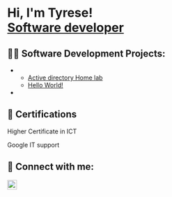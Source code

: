 <h1>Hi, I'm Tyrese! <br/><a href="https://github.com/tyresentate">Software developer</a><a href="https://www.linkedin.com/in/tyrese-ntate-66123a212/"></a>
<h2>👨‍💻 Software Development Projects:</h2>

- 
  - [Active directory Home lab ](https://github.com/tyresentate/LABURL)
  - [Hello World!](https://github.com/tyresentate/LABURL)
-
<h2>📄 Certifications </h2>
<p>Higher Certificate in ICT</p>
<p>Google IT support</p>


<h2> 🤳 Connect with me:</h2>


[<img align="left" alt="JoshMadakor | LinkedIn" width="22px" src="https://cdn.jsdelivr.net/npm/simple-icons@v3/icons/linkedin.svg" />][linkedin]



[linkedin]: https://linkedin.com/in/tyrese-ntate-66123a212

<!--

Here are some ideas to get you started:

- 🔭 I’m currently working on ...
- 🌱 I’m currently learning ...
- 👯 I’m looking to collaborate on ...
- 🤔 I’m looking for help with ...
- 💬 Ask me about ...
- 📫 How to reach me: ...
- 😄 Pronouns: ...
- ⚡ Fun fact: ...
-->
